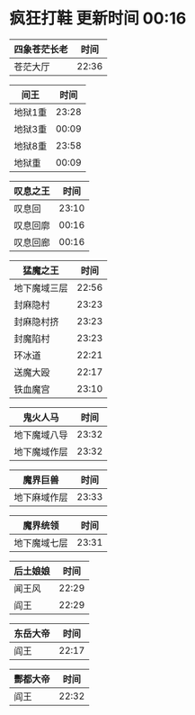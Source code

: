 # 疯狂打鞋 更新时间 00:16

| 四象苍茫长老   | 时间    |
|--------|-------|
| 苍茫大厅 | 22:36 |

| 间王   | 时间    |
|--------|-------|
| 地狱1重 | 23:28 |
| 地狱3重 | 00:09 |
| 地狱8重 | 23:58 |
| 地狱重 | 00:09 |

| 叹息之王   | 时间    |
|--------|-------|
| 叹息回 | 23:10 |
| 叹息回廓 | 00:16 |
| 叹息回廊 | 00:16 |

| 猛魔之王   | 时间    |
|--------|-------|
| 地下魔域三层 | 22:56 |
| 封麻隐村 | 23:23 |
| 封麻隐村挤 | 23:23 |
| 封魔陷村 | 23:23 |
| 环冰道 | 22:21 |
| 送魔大殴 | 22:17 |
| 铁血魔宫 | 23:10 |

| 鬼火人马   | 时间    |
|--------|-------|
| 地下魔域八导 | 23:32 |
| 地下魔域作层 | 23:32 |

| 魔界巨兽   | 时间    |
|--------|-------|
| 地下麻域作层 | 23:33 |

| 魔界统领   | 时间    |
|--------|-------|
| 地下魔域七层 | 23:31 |

| 后土娘娘   | 时间    |
|--------|-------|
| 闻王风 | 22:29 |
| 阎王 | 22:29 |

| 东岳大帝   | 时间    |
|--------|-------|
| 阎王 | 22:17 |

| 酆都大帝   | 时间    |
|--------|-------|
| 阎王 | 22:32 |